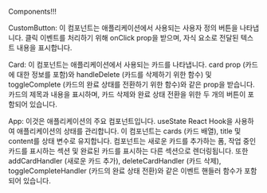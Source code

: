 Components!!!

CustomButton: 이 컴포넌트는 애플리케이션에서 사용되는 사용자 정의 버튼을 나타냅니다. 클릭 이벤트를 처리하기 위해 onClick prop을 받으며, 자식 요소로 전달된 텍스트 내용을 표시합니다.

Card: 이 컴포넌트는 애플리케이션에서 사용되는 카드를 나타냅니다. card prop (카드에 대한 정보를 포함)와 handleDelete (카드를 삭제하기 위한 함수) 및 toggleComplete (카드의 완료 상태를 전환하기 위한 함수)와 같은 prop을 받습니다. 카드의 제목과 내용을 표시하며, 카드 삭제와 완료 상태 전환을 위한 두 개의 버튼이 포함되어 있습니다.

App: 이것은 애플리케이션의 주요 컴포넌트입니다. useState React Hook을 사용하여 애플리케이션의 상태를 관리합니다. 이 컴포넌트는 cards (카드 배열), title 및 content를 상태 변수로 유지합니다. 컴포넌트는 새로운 카드를 추가하는 폼, 작업 중인 카드를 표시하는 섹션 및 완료된 카드를 표시하는 다른 섹션으로 렌더링됩니다. 또한 addCardHandler (새로운 카드 추가), deleteCardHandler (카드 삭제), toggleCompleteHandler (카드의 완료 상태 전환)와 같은 이벤트 핸들러 함수가 포함되어 있습니다.

